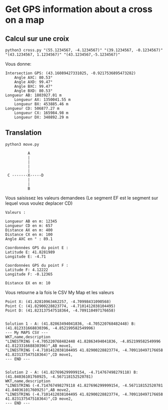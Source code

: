# Get GPS information about a cross on a map

## Calcul sur une croix

```
python3 cross.py "(55.1234567, -4.1234567)" "(39.1234567, -0.1234567)" "(43.1234567, 1.1234567)" "(43.1234567,-5.1234567)"
```

Vous donne:

```
Intersection GPS: (43.16089427331025, -0.9217536895473282)
    Angle AXC: 80.53°
    Angle AXD: 99.47°
    Angle BXC: 99.47°
    Angle BXD: 80.53°
Longueur AB: 1803927.01 m
    Longueur AX: 1350041.55 m
    Longueur BX: 453885.46 m
Longueur CD: 506877.27 m
    Longueur CX: 165984.98 m
    Longueur DX: 340892.29 m
```


## Translation

```
python3 move.py
```

              A
              |
              |
              |
              |
     C -------X-----D
              |
              |
              B


Vous saisissez les valeurs demandees (Le segment EF est le segment sur lequel vous voulez deplacer CD)
```
Valeurs :

Longueur AB en m: 12345
Longueur CD en m: 657
Distance AX en m: 400
Distance CX en m: 100
Angle AXC en ° : 89.1

Coordonnées GPS du point E :
Latitude E: 41.8281989
Longitude E: -4.71

Coordonnées GPS du point F :
Latitude F: 4.12222
Longitude F: -0.12365

Distance EX en m: 10
```


Vous retourne a la fois le CSV My Map et les valeurs
```
Point X: (41.82810963462257, -4.70998431090568)
Point C: (41.82900228823774, -4.7101412038104495)
Point D: (41.823137547518364, -4.709110497176658)


Solution 1 - A: (41.82863494041836, -4.705220768482448) B: (41.812331668830396, -4.852199582549996)
--- My MAPS CSV ---
WKT,name,description
"LINESTRING (-4.705220768482448 41.82863494041836, -4.852199582549996 41.812331668830396)",AB move1,
"LINESTRING (-4.7101412038104495 41.82900228823774, -4.709110497176658 41.823137547518364)",CD move1,
--- END ---


Solution 2 - A: (41.827696299999154, -4.714767498279118) B: (41.84036101760925, -4.567118152520781)
WKT,name,description
"LINESTRING (-4.714767498279118 41.827696299999154, -4.567118152520781 41.84036101760925)",AB move2,
"LINESTRING (-4.7101412038104495 41.82900228823774, -4.709110497176658 41.823137547518364)",CD move2,
--- END ---
```
